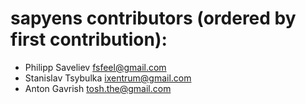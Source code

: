 # sapyens contributors (ordered by first contribution):

* Philipp Saveliev <fsfeel@gmail.com>
* Stanislav Tsybulka <ixentrum@gmail.com>
* Anton Gavrish	<tosh.the@gmail.com>
